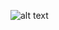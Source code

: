 ![alt text](https://drive.google.com/file/d/12dw4zm3_Drr-rk0JK6EjzF5LfwMvK-Da/view?usp=sharing "Logo Title Text 1")
